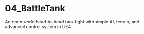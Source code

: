 # 04_BattleTank
An open world head-to-head tank fight with simple AI, terrain, and advanced control system in UE4.
